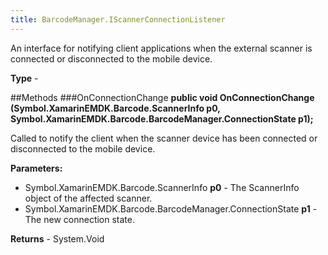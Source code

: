 ```yaml
---
title: BarcodeManager.IScannerConnectionListener
---
```

An interface for notifying client applications when the external scanner is connected or disconnected to the mobile device.

**Type** - 

##Methods
###OnConnectionChange
**public void OnConnectionChange (Symbol.XamarinEMDK.Barcode.ScannerInfo p0, Symbol.XamarinEMDK.Barcode.BarcodeManager.ConnectionState p1);**

Called to notify the client when the scanner device has been connected or disconnected to the mobile device.

**Parameters:** 

* Symbol.XamarinEMDK.Barcode.ScannerInfo **p0** - The ScannerInfo object of the affected scanner.
* Symbol.XamarinEMDK.Barcode.BarcodeManager.ConnectionState **p1** - The new connection state.

**Returns** - System.Void



